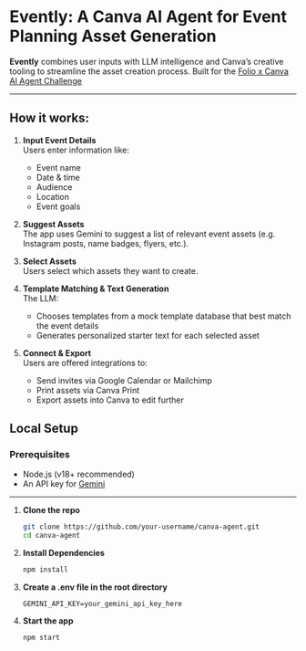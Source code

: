 # Evently: A Canva AI Agent for Event Planning Asset Generation
 **Evently** combines user inputs with LLM intelligence and Canva’s creative tooling to streamline the asset creation process.
 Built for the [Folio x Canva AI Agent Challenge](https://app.folioworks.com/challenges/5)

 ---

 ## How it works:

1. **Input Event Details**  
   Users enter information like:
   - Event name
   - Date & time
   - Audience
   - Location
   - Event goals

2. **Suggest Assets**  
   The app uses Gemini to suggest a list of relevant event assets (e.g. Instagram posts, name badges, flyers, etc.).

3. **Select Assets**  
   Users select which assets they want to create.

4. **Template Matching & Text Generation**  
   The LLM:
   - Chooses templates from a mock template database that best match the event details
   - Generates personalized starter text for each selected asset

5. **Connect & Export**  
   Users are offered integrations to:
   - Send invites via Google Calendar or Mailchimp
   - Print assets via Canva Print
   - Export assets into Canva to edit further

 ## Local Setup
 ### Prerequisites
- Node.js (v18+ recommended)
- An API key for [Gemini](https://aistudio.google.com/app/apikey)

---

1. **Clone the repo**
   ```bash
   git clone https://github.com/your-username/canva-agent.git
   cd canva-agent

2. **Install Dependencies**
    ```bash
    npm install

3. **Create a .env file in the root directory**
    ```env
    GEMINI_API_KEY=your_gemini_api_key_here

4. **Start the app**
    ```bash
    npm start